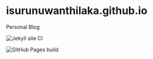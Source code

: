 # isurunuwanthilaka.github.io
Personal Blog

![Jekyll site CI](https://github.com/isurunuwanthilaka/isurunuwanthilakai.github.io/workflows/jekyll/badge.svg)

![GitHub Pages build](https://github.com/isurunuwanthilaka/isurunuwanthilaka.github.io/workflows/main/badge.svg)